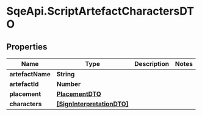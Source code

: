 # SqeApi.ScriptArtefactCharactersDTO

## Properties

Name | Type | Description | Notes
------------ | ------------- | ------------- | -------------
**artefactName** | **String** |  | 
**artefactId** | **Number** |  | 
**placement** | [**PlacementDTO**](PlacementDTO.md) |  | 
**characters** | [**[SignInterpretationDTO]**](SignInterpretationDTO.md) |  | 


